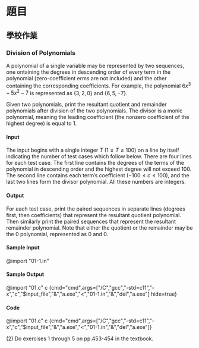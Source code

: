 # 題目

## 學校作業

### Division of Polynomials

A polynomial of a single variable may be represented by two sequences, one ontaining the degrees in descending order of every term in the polynomial (zero-coefficient erms are not included) and the other containing the corresponding coefficients. For example, the polynomial $6x^3 + 5x^2 - 7$ is represented as $\{3, 2, 0\}$ and $\{6, 5, -7\}$.

Given two polynomials, print the resultant quotient and remainder polynomials after division of the two polynomials. The divisor is a monic polynomial, meaning the leading coefficient (the nonzero coefficient of the highest degree) is equal to $1$.

#### Input

The input begins with a single integer $T$ ($1 ≤ T ≤ 100$) on a line by itself indicating the number of test cases which follow below. There are four lines for each test case. The first line contains the degrees of the terms of the polynomial in descending order and the highest degree will not exceed 100. The second line contains each term’s coefficient ($-100 ≤ c ≤ 100$), and the last two lines form the divisor polynomial. All these numbers are integers.

#### Output

For each test case, print the paired sequences in separate lines (degrees first, then coefficients) that represent the resultant quotient polynomial. Then similarly print the paired sequences that represent the resultant remainder polynomial. Note that either the quotient or the remainder may be the 0 polynomial, represented as 0 and 0.

#### Sample Input

@import "01-1.in"

#### Sample Output

@import "01.c" c {cmd="cmd",args=["/C","gcc","-std=c11","-x","c","$input_file","&","a.exe","<","01-1.in","&","del","a.exe"] hide=true}

#### Code

@import "01.c" c {cmd="cmd",args=["/C","gcc","-std=c11","-x","c","$input_file","&","a.exe","<","01-1.in","&","del","a.exe"]}

(2) Do exercises 1 through 5 on pp.453-454 in the textbook.
